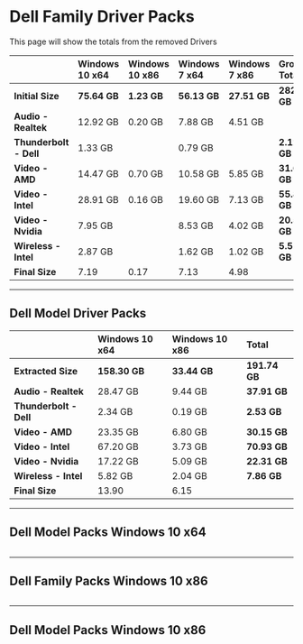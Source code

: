 # Dell Family Driver Packs

This page will show the totals from the removed Drivers

|  | **Windows 10 x64** | **Windows 10 x86** | **Windows 7 x64** | **Windows 7 x86** | **Group Totals** |
| :--- | :--- | :--- | :--- | :--- | :--- |
| **Initial Size** | **75.64 GB** | **1.23 GB** | **56.13 GB** | **27.51 GB** | **282.28 GB** |
| **Audio - Realtek** | 12.92 GB | 0.20 GB | 7.88 GB | 4.51 GB |  |
| **Thunderbolt - Dell** | 1.33 GB |  | 0.79 GB |  | **2.12 GB** |
| **Video - AMD** | 14.47 GB | 0.70 GB | 10.58 GB | 5.85 GB | **31.60 GB** |
| **Video - Intel** | 28.91 GB | 0.16 GB | 19.60 GB | 7.13 GB | **55.80 GB** |
| **Video - Nvidia** | 7.95 GB |  | 8.53 GB | 4.02 GB | **20.50 GB** |
| **Wireless - Intel** | 2.87 GB |  | 1.62 GB | 1.02 GB | **5.51 GB** |
| **Final  Size** | 7.19 | 0.17 | 7.13 | 4.98 |  |

---

## Dell Model Driver Packs

|  | **Windows 10 x64** | **Windows 10 x86** | **Total** |
| :--- | :--- | :--- | :--- |
| **Extracted Size** | **158.30 GB** | **33.44 GB** | **191.74 GB** |
| **Audio - Realtek** | 28.47 GB | 9.44 GB | **37.91 GB** |
| **Thunderbolt - Dell** | 2.34 GB | 0.19 GB | **2.53 GB** |
| **Video - AMD** | 23.35 GB | 6.80 GB | **30.15 GB** |
| **Video - Intel** | 67.20 GB | 3.73 GB | **70.93 GB** |
| **Video - Nvidia** | 17.22 GB | 5.09 GB | **22.31 GB** |
| **Wireless - Intel** | 5.82 GB | 2.04 GB | **7.86 GB** |
| **Final Size** | 13.90 | 6.15 |  |

---

## Dell Model Packs Windows 10 x64

```

```

---

## Dell Family Packs Windows 10 x86

```

```

---

## Dell Model Packs Windows 10 x86

```

```



